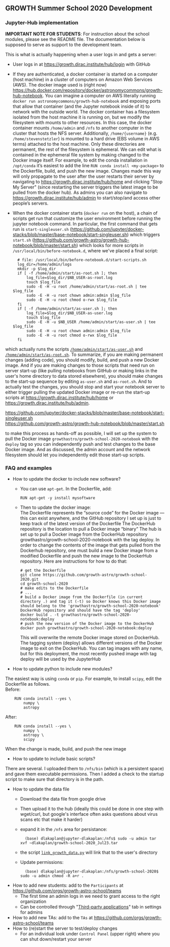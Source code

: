 ## GROWTH Summer School 2020 Development

### Jupyter-Hub implementation


**IMPORTANT NOTE FOR STUDENTS**: For instruction about the school modules, please see the README file. The documentation below is supposed to serve as support to the development team.

This is what is actually happening when a user logs in and gets a server:

* User logs in at https://growth.dirac.institute/hub/login with GitHub

* If they are authenticated, a docker container is started on a computer (host machine) in a cluster of computers on Amazon Web Services (AWS). The docker image used is (right now) https://hub.docker.com/repository/docker/astronomycommons/growth-hub-notebook. You can imagine a computer on AWS literally running `docker run astronomycommons/growth-hub-notebook` and exposing ports that allow that container (and the Jupyter notebook inside of it) to network with the outside world. The docker container has a filesystem isolated from the host machine it is running on, but we modify the filesystem with mounts to other resources. In this case, the docker container mounts `/home/admin` and `/nfs` to another computer in the cluster that hosts the NFS server. Additionally, `/home/{username}`  (e.g. `/home/stevenstetzler`) is mounted to a hard drive (EBS volume in AWS terms) attached to the host machine. Only these directories are permanent, the rest of the filesystem is ephemeral. We can edit what is contained in the ephemeral file system by making changed to the Docker image itself. For example, to edit the conda installation in `/opt/conda` it’s easiest to add the line `RUN conda install <my-package>` to the Dockerfile, build, and push the new image. Changes made this way will only propagate to the user after the user restarts their server by navigating to https://growth.dirac.institute/hub/home and clicking "Stop My Server" (since restarting the server triggers the latest image to be pulled from the docker hub). As admins you can also navigate to https://growth.dirac.institute/hub/admin to start/stop/and access other people’s servers.

* When the docker container starts (`docker run` on the host), a chain of scripts get run that customize the user environment before running the jupyter notebook command. In particular, the first command that gets run is `start-singleuser.sh` (https://github.com/jupyter/docker-stacks/blob/master/base-notebook/start-singleuser.sh) which triggers `start.sh` (https://github.com/growth-astro/growth-hub-notebook/blob/master/start.sh) which looks for more scripts in `/usr/local/bin/before-notebook.d`, where we've placed a final script:

		# file: /usr/local/bin/before-notebook.d/start-scripts.sh
		log_dir=/home/admin/logs
		mkdir -p $log_dir
		if [ -f /home/admin/start/as-root.sh ]; then
		    log_file=$log_dir/$NB_USER-as-root.log
		    touch $log_file
		    sudo -E -H -u root /home/admin/start/as-root.sh | tee $log_file
		    sudo -E -H -u root chown admin:admin $log_file
		    sudo -E -H -u root chmod o-rwx $log_file
		fi
		if [ -f /home/admin/start/as-user.sh ]; then
		    log_file=$log_dir/$NB_USER-as-user.log
		    touch $log_file
		    sudo -E -H -u $NB_USER /home/admin/start/as-user.sh | tee $log_file
		    sudo -E -H -u root chown admin:admin $log_file
		    sudo -E -H -u root chmod o-rwx $log_file
		fi

which actually runs the scripts [`/home/admin/start/as-user.sh`](../scripts/as-user.sh) and [`/home/admin/start/as-root.sh`](../scripts/as-root.sh).
To summarize, if you are making permanent changes (adding code), you should modify, build, and push a new Docker image. And if you are making changes to those scripts that need run on server start-up (like pulling notebooks from GitHub or making links in the user's home directory to data stored elsewhere), you should make changes to the start-up sequence by editing `as-user.sh` and `as-root.sh`. And to actually test the changes, you should stop and start your notebook server to either trigger pulling the updated Docker image or re-run the start-up scripts at https://growth.dirac.institute/hub/home or https://growth.dirac.institute/hub/admin.

https://github.com/jupyter/docker-stacks/blob/master/base-notebook/start-singleuser.sh <br>
https://github.com/growth-astro/growth-hub-notebook/blob/master/start.sh

to make this process as hands-off as possible, I will set up the system to pull the Docker image `growthastro/growth-school-2020-notebook` with the `deploy` tag so you can independently push and test changes to the base Docker image. And as discussed, the admin account and the network filesystem should let you independently edit those start-up scripts.


### FAQ and examples

* How to update the docker to include new software?
  * You can use `apt-get`. In the Dockerfile, add:

		RUN apt-get -y install mysoftware
  * Then to update the docker image: <br>
    The Dockerfile represents the “source code” for the Docker  image — this can exist anywhere, and the GitHub repository I set up is just to keep track of the latest version of the Dockerfile
The DockerHub repository is the location to pull a Docker image “binary”
The hub is set up to pull a Docker image from the DockerHub repository growthastro/growth-school-2020-notebook with the tag deploy. In order to change the contents of the image that gets pulled from the Dockerhub repository, one must build a new Docker image from a modified Dockerfile and push the new image to the DockerHub repository. Here are instructions for how to do that:

		# get the Dockerfile
		git clone https://github.com/growth-astro/growth-school-2020.git
		cd growth-school-2020
		# make edits to the Dockerfile
		# ...
		# build a Docker image from the Dockerfile (in current directory .) and tag it (-t) so Docker knows this Docker image should belong to the 'growthastro/growth-school-2020-notebook' DockerHub repository and should have the tag 'deploy'
		docker build . -t growthastro/growth-school-2020-notebook:deploy
		# push the new version of the Docker image to the DockerHub
		docker push growthastro/growth-school-2020-notebook:deploy

    This will overwrite the remote Docker image stored on DockerHub. The tagging system (deploy) allows different versions of the Docker image to exit on the DockerHub. You can tag images with any name, but for this deployment, the most recently pushed image with tag deploy will be used by the JupyterHub


* How to update python to include new modules?

The easiest way is using `conda` or `pip`. For example, to install `scipy`, edit the Dockerfile as follows. <br>
Before:
		
		RUN conda install --yes \
		    numpy \
		    astropy
		
After:

		RUN conda install --yes \
		    numpy \
		    astropy \
		    scipy

When the change is made, build, and push the new image

* How to update to include basic scripts?

There are several.  I uploaded them to `/nfs/bin` (which is a persistent space) and gave them executable permissions.  Then I added a check to the startup script to make sure that directory is in the path.

* How to update the data file
  * Download the data file from google drive
  * Then upload it to the hub (ideally this could be done in one step with wget/curl, but google's interface often asks questions about virus scans etc that make it harder)
  * expand it in the `/nfs` area for persistance:
  
          (base) dlakaplan@jupyter-dlakaplan:/nfs$ sudo -u admin tar xvf ~dlakaplan/growth-school-2020_Jul23.tar

  * the script [`link_growth_data.py`](../scripts/link_growth_data.py) will link that to the user's directory
  * Update permissions:
  
          (base) dlakaplan@jupyter-dlakaplan:/nfs/growth-school-2020$ sudo -u admin chmod -R a+r .
	  
* How to add new students: add to the `Participants` at https://github.com/orgs/growth-astro-school/teams
  * The first time an admin logs in we need to grant access to the right organization 
  * Can be controlled through "[Third-party applications](Screen%20Shot%202020-07-24%20at%2011.41.49%20AM.png)" tab in settings for admins
* How to add new TAs: add to the `TAs` at https://github.com/orgs/growth-astro-school/teams
* How to (re)start the server to test/deploy changes
  * For an individual look under `Control Panel` (upper right) where you can shut down/restart your server

